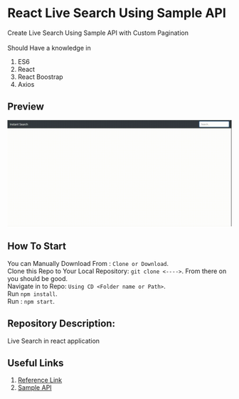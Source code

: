 # React Live Search Using Sample API 

Create Live Search Using Sample API with Custom Pagination<br /> 
<br />
Should Have a knowledge in <br />
1. ES6
2. React
1. React Boostrap
2. Axios

## Preview
![](screen-capture.gif)

## How To Start
You can Manually Download From : `Clone or Download`.<br />
Clone this Repo to Your Local Repository: `git clone <---->`. From there on you should be good.<br />
Navigate in to Repo: `Using CD <Folder name or Path>`.<br />
Run `npm install`.<br />
Run : `npm start`.

## Repository Description:
Live Search in react application


## Useful Links
1. [Reference Link](https://codeytek.com/live-search-search-react-live-search-in-react-axios-autocomplete-pagination/)
2. [Sample API](https://pixabay.com/api/docs/#api_search_images)



